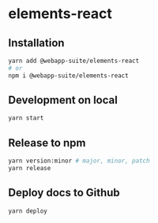 # elements-react

## Installation

```bash
yarn add @webapp-suite/elements-react
# or
npm i @webapp-suite/elements-react
```

## Development on local

```bash
yarn start
```

## Release to npm

```bash
yarn version:minor # major, minor, patch
yarn release
```

## Deploy docs to Github

```bash
yarn deploy
```
